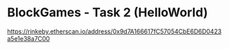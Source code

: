 # BlockGames - Task 2 (HelloWorld)
https://rinkeby.etherscan.io/address/0x9d7A166617fC57054CbE6D6D0423a5e1e38a7C00
